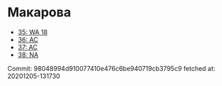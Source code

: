 # Макарова
- [35: WA 18](35.md)
- [36: AC](36.md)
- [37: AC](37.md)
- [38: NA](38.md)

Commit: 98048994d910077410e476c6be940719cb3795c9
 fetched at: 20201205-131730
